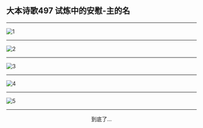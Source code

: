 
## 大本诗歌497 试炼中的安慰-主的名
        
<div id="aplayer0"></div>

---

<img alt="1" data-original="/data/d0496/1.png">

---

<img alt="2" data-original="/data/d0496/2.png">

---

<img alt="3" data-original="/data/d0496/3.png">

---

<img alt="4" data-original="/data/d0496/4.png">

---

<img alt="5" data-original="/data/d0496/5.png">

---

<p style="text-align: center">到底了...</p>

<script src="/js/dist-view.js"></script>

<script>
MAIN.id = 'd0496';
        
const ap0 = new APlayer({
    container: document.getElementById('aplayer0'),
    volume: 1,
    loop: 'none',
    preload: 'none',
    audio: [{
        name: '大本诗歌497.mp3',
        artist: '大本诗歌',
        url: 'https://res.wx.qq.com/voice/getvoice?mediaid=MzI0NTk3MDM5M18yMjQ3NDkzODEy',
        cover: '/favicon'
    }]
});
</script>
